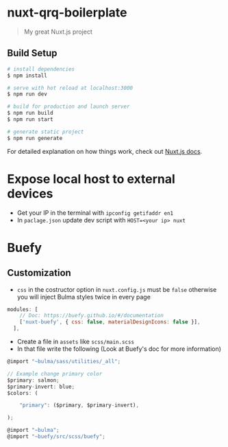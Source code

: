 # nuxt-qrq-boilerplate

> My great Nuxt.js project

## Build Setup

```bash
# install dependencies
$ npm install

# serve with hot reload at localhost:3000
$ npm run dev

# build for production and launch server
$ npm run build
$ npm run start

# generate static project
$ npm run generate
```

For detailed explanation on how things work, check out [Nuxt.js docs](https://nuxtjs.org).

# Expose local host to external devices
* Get your IP in the terminal with `ipconfig getifaddr en1`
* In `paclage.json` update dev script with `HOST=<your ip> nuxt`

# Buefy
## Customization
* `css` in the costructor option in `nuxt.config.js` must be `false` otherwise you will inject Bulma styles twice in every page
```js
modules: [
    // Doc: https://buefy.github.io/#/documentation
    ['nuxt-buefy', { css: false, materialDesignIcons: false }],
  ],
```
* Create a file in `assets` like `scss/main.scss`
* In that file write the following (Look at Buefy's doc for more information)
```js
@import "~bulma/sass/utilities/_all";

// Example change primary color
$primary: salmon;
$primary-invert: blue;
$colors: (

    "primary": ($primary, $primary-invert),

);

@import "~bulma";
@import "~buefy/src/scss/buefy";
```
